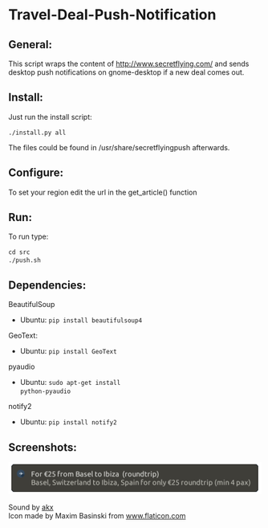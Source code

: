 <h1> Travel-Deal-Push-Notification

General:
-------
This script wraps the content of http://www.secretflying.com/ and sends desktop push notifications on gnome-desktop if a new deal comes out.

Install:
---------
Just run the install script:

```
./install.py all
```

The files could be found in /usr/share/secretflyingpush afterwards.


Configure:
---------
To set your region edit the url in the get_article() function

Run:
---
To run type:
```
cd src
./push.sh
```

Dependencies:
------------
BeautifulSoup
- Ubuntu: <code class="shell">pip install beautifulsoup4</code>

GeoText:
- Ubuntu: <code class="shell">pip install GeoText</code>

pyaudio
- Ubuntu: <code class="shell">sudo apt-get install python-pyaudio</code>

notify2
- Ubuntu: <code class="shell">pip install notify2</code>



Screenshots:
-----------
![01](01.png)

Sound by [akx](https://github.com/akx/Notifications)<br>
Icon made by Maxim Basinski from www.flaticon.com
